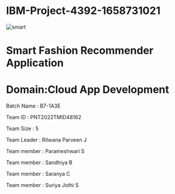 # IBM-Project-4392-1658731021
![smart](https://user-images.githubusercontent.com/102049981/199230669-122ff1b7-84b1-4195-848e-7f2066b535ff.png)
# Smart Fashion Recommender Application
# Domain:Cloud App Development

Batch Name : B7-1A3E

Team ID : PNT2022TMID48162

Team Size : 5

Team Leader : Rilwana Parveen J

Team member : Parameshwari S

Team member : Sandhiya B

Team member : Saranya C

Team member : Suriya Jothi S
